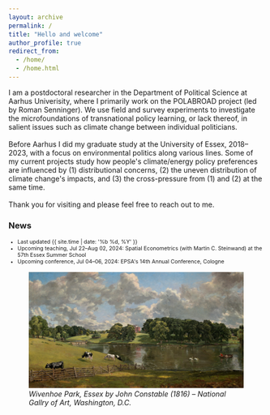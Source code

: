 ```yaml
---
layout: archive
permalink: /
title: "Hello and welcome"
author_profile: true
redirect_from: 
  - /home/
  - /home.html
---
```

I am a postdoctoral researcher in the Department of Political Science at Aarhus Univerisity, where I primarily work on the POLABROAD project (led by Roman Senninger). We use field and survey experiments to investigate the microfoundations of transnational policy learning, or lack thereof, in salient issues such as climate change between individual politicians.
<br /><br />
Before Aarhus I did my graduate study at the University of Essex, 2018–2023, with a focus on environmental politics along various lines. Some of my current projects study how people's climate/energy policy preferences are influenced by (1) distributional concerns, (2) the uneven distribution of climate change's impacts, and (3) the cross-pressure from (1) and (2) at the same time.
<br /><br />
Thank you for visiting and please feel free to reach out to me.

### News
<ul style="font-size:0.75em;">
<li>Last updated {{ site.time | date: '%b %d, %Y' }}</li>
<li>Upcoming teaching, Jul 22–Aug 02, 2024: Spatial Econometrics (with Martin C. Steinwand) at the 57th Essex Summer School</li>
<li>Upcoming conference, Jul 04–06, 2024: EPSA's 14th Annual Conference, Cologne</li>
<!-- <li>Conference attendance, Nov 29–30, 2023: Danish Political Science Association Annual Meeting, Nyborg</li>
<li>Postdoc job at Aarhus started, Nov 01, 2023: see the <a href="https://ps.medarbejdere.au.dk/interne-nyheder/nyhed/artikel/new-postdoc-muzhou-zhang" target="_blank">departmental welcome page</a></li>
<li>Funding approved, Oct 13, 2023: £2,500 from the ESSEXLab Seedcorn Funding 2023–24</li>
<li>Policy brief online, Oct 10, 2023: Why Sunak’s net zero rollback won’t pay off, <a href="https://blogs.lse.ac.uk/politicsandpolicy/why-sunaks-net-zero-rollback-wont-pay-off/" target="_blank"><em>LSE Blogs</em></a> (with Liam F. Beiser-McGrath)</li>
<li>Funding approved, Sep 28, 2023: $2,415 from the 2023 Summer Centennial Center (APSA) Research Grants</li> -->
</ul>

<figure>
  <img src="/images/wivenhoe_park_essex_1942.9.10.jpg"/>
  <figcaption><em>Wivenhoe Park, Essex by John Constable (1816) – National Gallry of Art, Washington, D.C.</em></figcaption>
</figure>